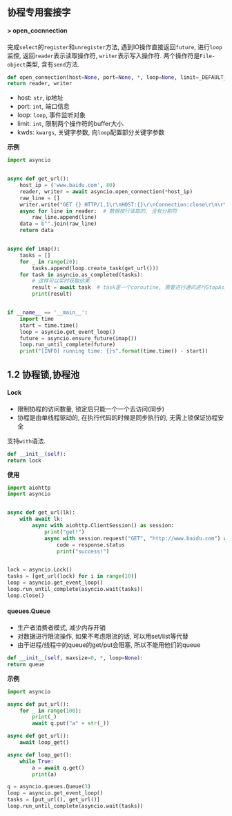 ## 协程专用套接字

#### > open_cocnnection

完成`select`的`register`和`unregister`方法, 遇到IO操作直接返回`future`, 进行`loop`监控, 返回`reader`表示读取操作符, `writer`表示写入操作符. 两个操作符是`File-object`类型, 含有`send`方法.

```python
def open_connection(host=None, port=None, *, loop=None, limit=_DEFAULT_LIMIT, **kwds)
return reader, writer
```

* host: `str`, ip地址
* port: `int`, 端口信息
* loop: `loop`, 事件监听对象
* limit: `int`, 限制两个操作符的buffer大小.
* kwds: `kwargs`, 关键字参数, 向`loop`配置部分关键字参数

**示例**

```python
import asyncio


async def get_url():
    host_ip = ('www.baidu.com', 80)
    reader, writer = await asyncio.open_connection(*host_ip)
    raw_line = []
    writer.write("GET {} HTTP/1.1\r\nHOST:{}\r\nConnection:close\r\n\r\n".format("/", "www.baidu.com").encode())
    async for line in reader:  # 数据按行读取的, 没有分割符
        raw_line.append(line)
    data = b"".join(raw_line)
    return data


async def imap():
    tasks = []
    for _ in range(20):
        tasks.append(loop.create_task(get_url()))
    for task in asyncio.as_completed(tasks):
        # 这样可以实时获取结果
        result = await task  # task是一个coroutine, 需要进行通讯进行StopAsyncIteration异常捕获获取return值
        print(result)


if __name__ == '__main__':
    import time
    start = time.time()
    loop = asyncio.get_event_loop()
    future = asyncio.ensure_future(imap())
    loop.run_until_complete(future)
    print("[INFO] running time: {}s".format(time.time() - start))
```

## 1.2 协程锁,协程池

#### Lock

* 限制协程的访问数量, 锁定后只能一个一个去访问(同步)
* 协程是由单线程驱动的, 在执行代码的时候是同步执行的, 无需上锁保证协程安全

支持`with`语法.

```python
def __init__(self):
return lock
```

**使用**

```python
import aiohttp
import asyncio


async def get_url(lk):
    with await lk:
        async with aiohttp.ClientSession() as session:
            print("get!")
            async with session.request("GET", "http://www.baidu.com") as response:
                code = response.status
                print("success!")


lock = asyncio.Lock()
tasks = [get_url(lock) for i in range(10)]
loop = asyncio.get_event_loop()
loop.run_until_complete(asyncio.wait(tasks))
loop.close()
```

#### queues.Queue

* 生产者消费者模式, 减少内存开销
* 对数据进行限流操作, 如果不考虑限流的话, 可以用set/list等代替
* 由于进程/线程中的queue的get/put会阻塞, 所以不能用他们的queue

```python
def __init__(self, maxsize=0, *, loop=None):
return queue
```

**示例**

```python
import asyncio

async def put_url():
    for _ in range(100):
        print(_)
        await q.put("a" + str(_))

async def get_url():
    await loop_get()

async def loop_get():
    while True:
        a = await q.get()
        print(a)

q = asyncio.queues.Queue(3)
loop = asyncio.get_event_loop()
tasks = [put_url(), get_url()]
loop.run_until_complete(asyncio.wait(tasks))
```

